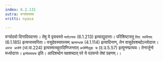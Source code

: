 ```yaml
---
index: 6.2.131
sutra: वर्ग्यादयश्च
vritti: nyasa

---
```

वर्ग्यादयो दिगादियदन्ताः। तेषु ये द्व्यचस्ते `यतोऽनावः` (6.1.213) इत्याद्युदात्ताः। परिशिष्टास्तु `तित् स्वरितम्` (6.1.185) इत्यन्तस्वरिताः। वसुदेवस्यापत्यम् `ऋष्यन्धक` (4.1.114) इत्यादिनाण्, तेन वासुदेवशब्दोऽन्तोदात्तः। `अरज अर्जने` (धा.पा.224) इत्यस्माच्चुरादिणिजन्तात् `अजेर्णिलुक् च` (द.उ.5.57) इत्युनण्प्रत्ययः। तेनार्जुनो मध्योदात्तः। `इत्येवमादयः` इति। आदिशब्देन पक्षशब्दात् परे ये पठ्यन्ते तेषां ग्रहणम्।।